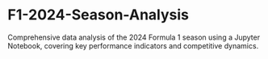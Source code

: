 # F1-2024-Season-Analysis
Comprehensive data analysis of the 2024 Formula 1 season using a Jupyter Notebook, covering key performance indicators and competitive dynamics.
